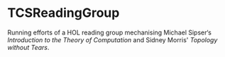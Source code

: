 # TCSReadingGroup
Running efforts of a HOL reading group mechanising Michael Sipser‘s *Introduction to the Theory of Computation* and Sidney Morris' *Topology without Tears*.
